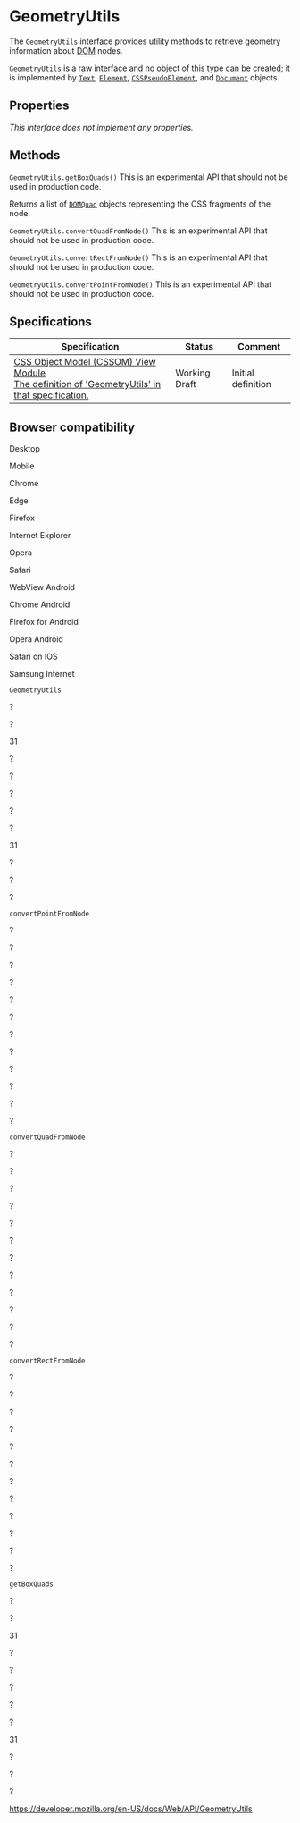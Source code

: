 GeometryUtils
=============

The `GeometryUtils` interface provides utility methods to retrieve geometry information about [DOM](https://developer.mozilla.org/en-US/docs/Glossary/DOM) nodes.

`GeometryUtils` is a raw interface and no object of this type can be created; it is implemented by [`Text`](text), [`Element`](element), [`CSSPseudoElement`](csspseudoelement), and [`Document`](document) objects.

Properties
----------

*This interface does not implement any properties.*

Methods
-------

<span class="page-not-created">`GeometryUtils.getBoxQuads()`</span><span class="icon experimental" viewbox="0 0 100 100" xmlns="http://www.w3.org/2000/svg" role="img"> This is an experimental API that should not be used in production code. </span>

Returns a list of [`DOMQuad`](domquad) objects representing the CSS fragments of the node.

<span class="page-not-created">`GeometryUtils.convertQuadFromNode()`</span><span class="icon experimental" viewbox="0 0 100 100" xmlns="http://www.w3.org/2000/svg" role="img"> This is an experimental API that should not be used in production code. </span>

<span class="page-not-created">`GeometryUtils.convertRectFromNode()`</span><span class="icon experimental" viewbox="0 0 100 100" xmlns="http://www.w3.org/2000/svg" role="img"> This is an experimental API that should not be used in production code. </span>

<span class="page-not-created">`GeometryUtils.convertPointFromNode()`</span><span class="icon experimental" viewbox="0 0 100 100" xmlns="http://www.w3.org/2000/svg" role="img"> This is an experimental API that should not be used in production code. </span>

Specifications
--------------

<table><thead><tr class="header"><th>Specification</th><th>Status</th><th>Comment</th></tr></thead><tbody><tr class="odd"><td><a href="https://drafts.csswg.org/cssom-view/#the-geometryutils-interface">CSS Object Model (CSSOM) View Module<br />
<span class="small">The definition of 'GeometryUtils' in that specification.</span></a></td><td><span class="spec-wd">Working Draft</span></td><td>Initial definition</td></tr></tbody></table>

Browser compatibility
---------------------

Desktop

Mobile

Chrome

Edge

Firefox

Internet Explorer

Opera

Safari

WebView Android

Chrome Android

Firefox for Android

Opera Android

Safari on IOS

Samsung Internet

`GeometryUtils`

?

?

31

?

?

?

?

?

31

?

?

?

`convertPointFromNode`

?

?

?

?

?

?

?

?

?

?

?

?

`convertQuadFromNode`

?

?

?

?

?

?

?

?

?

?

?

?

`convertRectFromNode`

?

?

?

?

?

?

?

?

?

?

?

?

`getBoxQuads`

?

?

31

?

?

?

?

?

31

?

?

?

<a href="https://developer.mozilla.org/en-US/docs/Web/API/GeometryUtils" class="_attribution-link">https://developer.mozilla.org/en-US/docs/Web/API/GeometryUtils</a>
